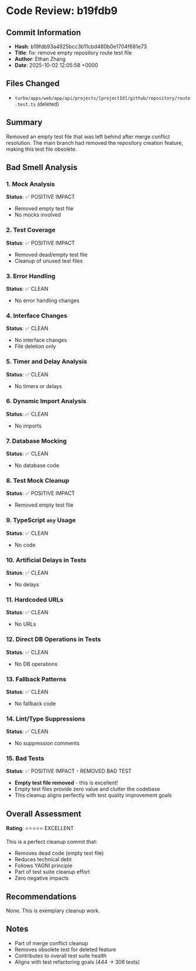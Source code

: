 # Code Review: b19fdb9

## Commit Information
- **Hash**: b19fdb93a4925bcc3b11cbd480b0e1704f681e73
- **Title**: fix: remove empty repository route test file
- **Author**: Ethan Zhang
- **Date**: 2025-10-02 12:05:58 +0000

## Files Changed
- `turbo/apps/web/app/api/projects/[projectId]/github/repository/route.test.ts` (deleted)

## Summary
Removed an empty test file that was left behind after merge conflict resolution. The main branch had removed the repository creation feature, making this test file obsolete.

## Bad Smell Analysis

### 1. Mock Analysis
**Status**: ✅ POSITIVE IMPACT
- Removed empty test file
- No mocks involved

### 2. Test Coverage
**Status**: ✅ POSITIVE IMPACT
- Removed dead/empty test file
- Cleanup of unused test files

### 3. Error Handling
**Status**: ✅ CLEAN
- No error handling changes

### 4. Interface Changes
**Status**: ✅ CLEAN
- No interface changes
- File deletion only

### 5. Timer and Delay Analysis
**Status**: ✅ CLEAN
- No timers or delays

### 6. Dynamic Import Analysis
**Status**: ✅ CLEAN
- No imports

### 7. Database Mocking
**Status**: ✅ CLEAN
- No database code

### 8. Test Mock Cleanup
**Status**: ✅ POSITIVE IMPACT
- Removed empty test file

### 9. TypeScript `any` Usage
**Status**: ✅ CLEAN
- No code

### 10. Artificial Delays in Tests
**Status**: ✅ CLEAN
- No delays

### 11. Hardcoded URLs
**Status**: ✅ CLEAN
- No URLs

### 12. Direct DB Operations in Tests
**Status**: ✅ CLEAN
- No DB operations

### 13. Fallback Patterns
**Status**: ✅ CLEAN
- No fallback code

### 14. Lint/Type Suppressions
**Status**: ✅ CLEAN
- No suppression comments

### 15. Bad Tests
**Status**: ✅ POSITIVE IMPACT - REMOVED BAD TEST
- **Empty test file removed** - this is excellent!
- Empty test files provide zero value and clutter the codebase
- This cleanup aligns perfectly with test quality improvement goals

## Overall Assessment
**Rating**: ⭐⭐⭐⭐⭐ EXCELLENT

This is a perfect cleanup commit that:
- Removes dead code (empty test file)
- Reduces technical debt
- Follows YAGNI principle
- Part of test suite cleanup effort
- Zero negative impacts

## Recommendations
None. This is exemplary cleanup work.

## Notes
- Part of merge conflict cleanup
- Removes obsolete test for deleted feature
- Contributes to overall test suite health
- Aligns with test refactoring goals (444 → 306 tests)
